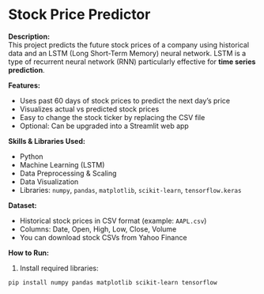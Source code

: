 # Stock Price Predictor

**Description:**  
This project predicts the future stock prices of a company using historical data and an LSTM (Long Short-Term Memory) neural network. LSTM is a type of recurrent neural network (RNN) particularly effective for **time series prediction**.

**Features:**  
- Uses past 60 days of stock prices to predict the next day’s price  
- Visualizes actual vs predicted stock prices  
- Easy to change the stock ticker by replacing the CSV file  
- Optional: Can be upgraded into a Streamlit web app  

**Skills & Libraries Used:**  
- Python  
- Machine Learning (LSTM)  
- Data Preprocessing & Scaling  
- Data Visualization  
- Libraries: `numpy`, `pandas`, `matplotlib`, `scikit-learn`, `tensorflow.keras`  

**Dataset:**  
- Historical stock prices in CSV format (example: `AAPL.csv`)  
- Columns: Date, Open, High, Low, Close, Volume  
- You can download stock CSVs from Yahoo Finance  

**How to Run:**  
1. Install required libraries:  
```bash
pip install numpy pandas matplotlib scikit-learn tensorflow
